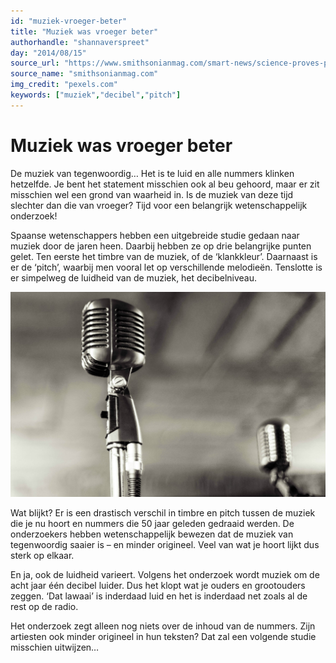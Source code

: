```yaml
---
id: "muziek-vroeger-beter"
title: "Muziek was vroeger beter"
authorhandle: "shannaverspreet"
day: "2014/08/15"
source_url: "https://www.smithsonianmag.com/smart-news/science-proves-pop-music-has-actually-gotten-worse-8173368/"
source_name: "smithsonianmag.com"
img_credit: "pexels.com"
keywords: ["muziek","decibel","pitch"]
---
```

# Muziek was vroeger beter
De muziek van tegenwoordig… Het is te luid en alle nummers klinken hetzelfde. Je bent het statement misschien ook al beu gehoord, maar er zit misschien wel een grond van waarheid in. Is de muziek van deze tijd slechter dan die van vroeger? Tijd voor een belangrijk wetenschappelijk onderzoek!

Spaanse wetenschappers hebben een uitgebreide studie gedaan naar muziek door de jaren heen. Daarbij hebben ze op drie belangrijke punten gelet. Ten eerste het timbre van de muziek, of de ‘klankkleur’. Daarnaast is er de ‘pitch’, waarbij men vooral let op verschillende melodieën. Tenslotte is er simpelweg de luidheid van de muziek, het decibelniveau.

![pexels.com](2.jpg "Credit: pexels.com")

Wat blijkt? Er is een drastisch verschil in timbre en pitch tussen de muziek die je nu hoort en nummers die 50 jaar geleden gedraaid werden. De onderzoekers hebben wetenschappelijk bewezen dat de muziek van tegenwoordig saaier is – en minder origineel. Veel van wat je hoort lijkt dus sterk op elkaar.

En ja, ook de luidheid varieert. Volgens het onderzoek wordt muziek om de acht jaar één decibel luider. Dus het klopt wat je ouders en grootouders zeggen. ‘Dat lawaai’ is inderdaad luid en het is inderdaad net zoals al de rest op de radio.

Het onderzoek zegt alleen nog niets over de inhoud van de nummers. Zijn artiesten ook minder origineel in hun teksten? Dat zal een volgende studie misschien uitwijzen…
